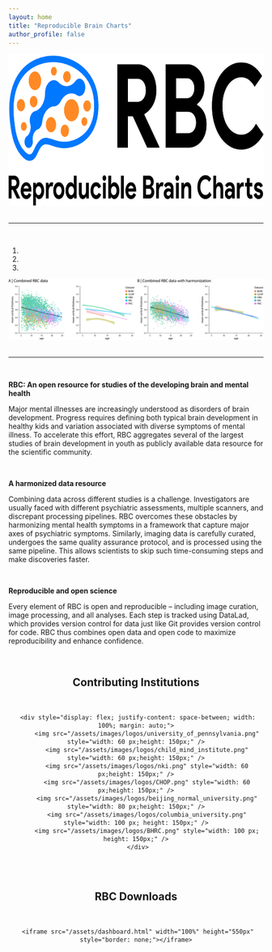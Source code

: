 ```yaml
---
layout: home
title: "Reproducible Brain Charts"
author_profile: false
---
```


<div style="text-align: center;">
     <img src="/assets/images/logos/rbc_primary_logo.png" width="700" height="300" />
</div>

<br/>
<hr>
<br/>

<div id="carouselExampleIndicators" class="carousel slide" data-ride="carousel">
     <ol class="carousel-indicators">
          <li data-target="#carouselExampleIndicators" data-slide-to="0" class="active"></li>
          <li data-target="#carouselExampleIndicators" data-slide-to="1"></li>
          <li data-target="#carouselExampleIndicators" data-slide-to="2"></li>
     </ol>
     <div class="carousel-inner">
          <div class="carousel-item active">
               <img class="d-block w-100" src="/assets/images/banners/rbc_corticalthickness_v2.png" alt="First slide">
               <!-- No text on carousel for now
               <div class="carousel-caption d-none d-md-block">
               <h5>{{ page.title }}</h5>
               </div>
               -->
          </div>
          <!--The arrows seem to fail
          <a class="carousel-control-prev" href="#carouselExampleIndicators" role="button" data-slide="prev">
          <span class="carousel-control-prev-icon" aria-hidden="true"></span>
          <span class="sr-only">Previous</span>
          </a>
          <a class="carousel-control-next" href="#carouselExampleIndicators" role="button" data-slide="next">
          <span class="carousel-control-next-icon" aria-hidden="true"></span>
          <span class="sr-only">Next</span>
          </a>
          -->
     </div>
</div>

<br/>
<hr>
<br/>

<p style="text-align:center;">
     <p style="display:flex; align-items:left;">
          <b>
               RBC: An open resource for studies of the developing brain and mental health
          </b>
     </p>
     <p>
          Major mental illnesses are increasingly understood as disorders of brain development.
          Progress requires defining both typical brain development in healthy kids and variation associated with diverse symptoms of mental illness.
          To accelerate this effort, RBC aggregates several of the largest studies of brain development in youth as publicly available data resource for the scientific community.
     </p>
     <br>
     <p style="display:flex; align-items:left;">
          <b>
               A harmonized data resource
          </b>
     </p>
     <p>
          Combining data across different studies is a challenge.
          Investigators are usually faced with different psychiatric assessments, multiple scanners, and discrepant processing pipelines.
          RBC overcomes these obstacles by harmonizing mental health symptoms in a framework that capture major axes of psychiatric symptoms.
          Similarly, imaging data is carefully curated, undergoes the same quality assurance protocol, and is processed using the same pipeline.
          This allows scientists to skip such time-consuming steps and make discoveries faster.
     </p>
     <br>
     <p style="display:flex; align-items:left;">
          <b>
               Reproducible and open science
          </b>
     </p>
     <p>
          Every element of RBC is open and reproducible – including image curation, image processing, and all analyses.
          Each step is tracked using DataLad, which provides version control for data just like Git provides version control for code.
          RBC thus combines open data and open code to maximize reproducibility and enhance confidence.
     </p>
     <br>
</p>

<div style="text-align: center;">
     <h2>Contributing Institutions</h2>
     <br/>

     <div style="display: flex; justify-content: space-between; width: 100%; margin: auto;">
          <img src="/assets/images/logos/university_of_pennsylvania.png" style="width: 60 px;height: 150px;" />
          <img src="/assets/images/logos/child_mind_institute.png" style="width: 60 px;height: 150px;" />
          <img src="/assets/images/logos/nki.png" style="width: 60 px;height: 150px;" />
          <img src="/assets/images/logos/CHOP.png" style="width: 60 px;height: 150px;" />
          <img src="/assets/images/logos/beijing_normal_university.png" style="width: 80 px;height: 150px;" />
          <img src="/assets/images/logos/columbia_university.png" style="width: 100 px; height: 150px;" />
          <img src="/assets/images/logos/BHRC.png" style="width: 100 px; height: 150px;" />
     </div>

</div>

<br/>
<br/>

<div style="text-align: center;">
     <h2>RBC Downloads</h2>
     <br/>

     <iframe src="/assets/dashboard.html" width="100%" height="550px" style="border: none;"></iframe>
</div>
